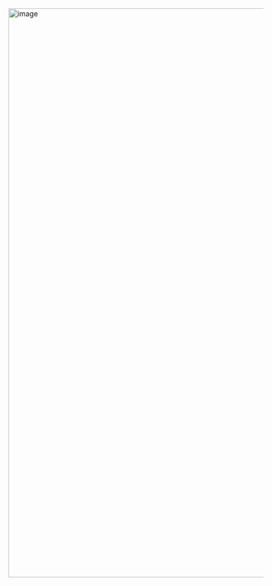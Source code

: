 <img width="1871" height="1125" alt="image" src="https://github.com/user-attachments/assets/07fa5978-75de-47bf-97d9-0e65833aef5c" />
